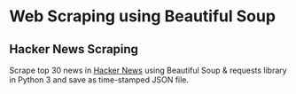# Web Scraping using Beautiful Soup

## Hacker News Scraping
Scrape top 30 news in [Hacker News](https://news.ycombinator.com) using Beautiful Soup & requests 
library in Python 3 and save as time-stamped JSON file.

